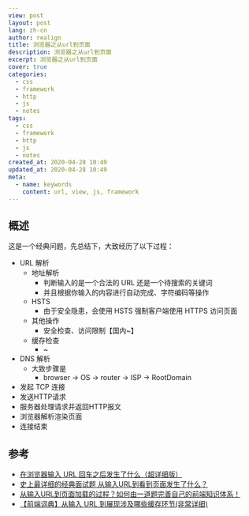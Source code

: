 ```yaml
---
view: post
layout: post
lang: zh-cn
author: realign
title: 浏览器之从url到页面
description: 浏览器之从url到页面
excerpt: 浏览器之从url到页面
cover: true
categories:
  - css
  - framework
  - http
  - js
  - notes
tags:
  - css
  - framework
  - http
  - js
  - notes
created_at: 2020-04-28 10:49
updated_at: 2020-04-28 10:49
meta:
  - name: keywords
    content: url, view, js, framework
---
```


## 概述

这是一个经典问题，先总结下，大致经历了以下过程：

* URL 解析
  * 地址解析
    * 判断输入的是一个合法的 URL 还是一个待搜索的关键词
    * 并且根据你输入的内容进行自动完成、字符编码等操作
  * HSTS
    * 由于安全隐患，会使用 HSTS 强制客户端使用 HTTPS 访问页面
  * 其他操作
    * 安全检查、访问限制【国内~】
  * 缓存检查
    * ~
* DNS 解析
  * 大致步骤是
    * browser -> OS -> router -> ISP -> RootDomain
* 发起 TCP 连接
* 发送HTTP请求
* 服务器处理请求并返回HTTP报文
* 浏览器解析渲染页面
* 连接结束

## 参考

* [在浏览器输入 URL 回车之后发生了什么（超详细版）](https://zhuanlan.zhihu.com/p/80551769)
* [史上最详细的经典面试题 从输入URL到看到页面发生了什么？](https://juejin.im/post/5cc573c85188252e741ccbb6)
* [从输入URL到页面加载的过程？如何由一道题完善自己的前端知识体系！](https://zhuanlan.zhihu.com/p/34453198?group_id=957277540147056640)
* [【前端词典】从输入 URL 到展现涉及哪些缓存环节(非常详细)](https://juejin.im/post/5c6e77da6fb9a049db73bb07)
